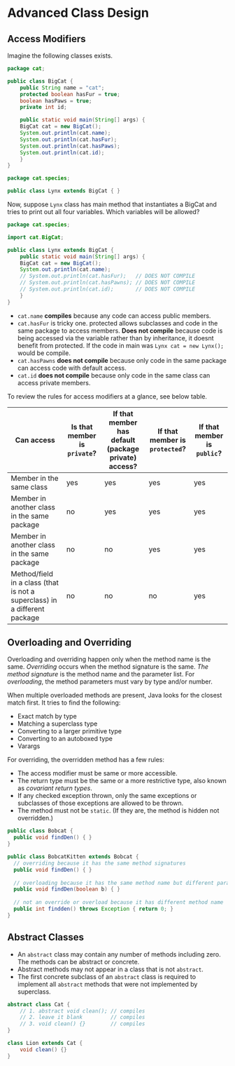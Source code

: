 # Advanced Class Design

## Access Modifiers

Imagine the following classes exists.

```java
package cat;

public class BigCat {
    public String name = "cat";
    protected boolean hasFur = true;
    boolean hasPaws = true;
    private int id;

    public static void main(String[] args) {
	BigCat cat = new BigCat();
	System.out.println(cat.name);
	System.out.println(cat.hasFur);
	System.out.println(cat.hasPaws);
	System.out.println(cat.id);
    }
}
```

```java
package cat.species;

public class Lynx extends BigCat { }
```

Now, suppose `Lynx` class has main method that instantiates a BigCat and tries to print out all four variables. Which variables will be allowed?

```java
package cat.species;

import cat.BigCat;

public class Lynx extends BigCat {
    public static void main(String[] args) {
	BigCat cat = new BigCat();
	System.out.println(cat.name);
	// System.out.println(cat.hasFur);   // DOES NOT COMPILE
	// System.out.println(cat.hasPawns); // DOES NOT COMPILE
	// System.out.println(cat.id);       // DOES NOT COMPILE
    }
}
```

- `cat.name` **compiles** because any code can access public members.
- `cat.hasFur` is tricky one.
protected allows subclasses and code in the same package to access members.
**Does not compile** because code is being accessed via the variable rather than by inheritance, it doesnt benefit from protected.
If the code in main was `Lynx cat = new Lynx();` would be compile.
- `cat.hasPawns` **does not compile** because only code in the same package can access code with default access.
- `cat.id` **does not compile** because only code in the same class can access private members.

To review the rules for access modifiers at a glance, see below table.

| Can access                                                                | Is that member is `private`? | If that member has default (package private) access? | If that member is `protected`? | If that member is `public`? |
| ------------------------------------------------------------------------- | -------------------------- | ---------------------------------------------------- | ---------------------------- | ------------------------- |
| Member in the same class                                                  | yes                        | yes                                                  | yes                          | yes                       |
| Member in another class in the same package                               | no                         | yes                                                  | yes                          | yes                       |
| Member in another class in the same package                               | no                         | no                                                   | yes                          | yes                       |
| Method/field in a class (that is not a superclass) in a different package | no                         | no                                                   | no                           | yes                       |

## Overloading and Overriding 

Overloading and overriding happen only when the method name is the same. _Overriding_ occurs when the method signature is the same. _The method signature_ is the method name and the parameter list. For _overloading_, the method parameters must vary by type and/or number.

When multiple overloaded methods are present, Java looks for the closest match first. It tries to find the following: 
* Exact match by type
* Matching a superclass type
* Converting to a larger primitive type
* Converting to an autoboxed type
* Varargs

For overriding, the overridden method has a few rules:
* The access modifier must be same or more accessible.
* The return type must be the same or a more restrictive type, also known as _covariant return types_.
* If any checked exception thrown, only the same exceptions or subclasses of those exceptions are allowed to be thrown.
* The method must not be `static`. (If they are, the method is hidden not overridden.)

```java
public class Bobcat {
  public void findDen() { }
}
```

```java
public class BobcatKitten extends Bobcat {
  // overriding because it has the same method signatures  
  public void findDen() { } 
  
  // overloading because it has the same method name but different parameter list
  public void findDen(boolean b) { }
  
  // not an override or overload because it has different method name
  public int findden() throws Exception { return 0; }
}
```

## Abstract Classes

* An `abstract` class may contain any number of methods including zero. The methods can be abstract or concrete.
* Abstract methods may not appear in a class that is not `abstract`.
* The first concrete subclass of an `abstract` class is required to implement all `abstract` methods that were not implemented by superclass.

```java
abstract class Cat {
    // 1. abstract void clean(); // compiles
    // 2. leave it blank         // compiles
    // 3. void clean() {}        // compiles
}

class Lion extends Cat {
    void clean() {}
}
```


